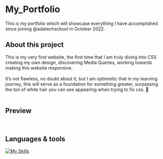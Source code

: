 # My_Portfolio

This is my portfolio which will showcase everything I have accomplished since joining @adatechschool in October 2022.
<br />

## About this project
This is my very first website, the first time that I am truly diving into CSS creating my own design, discovering Media Queries, working towards making this website responsive.
<br /><br />
It’s not flawless, no doubt about it, but I am optimistic that in my learning journey, this will serve as a foundation for something greater, surpassing the ton of white hair you can see appearing when trying to fix css. 🚀
<br /><br />


## Preview


<br />

## Languages & tools

[![My Skills](https://skillicons.dev/icons?i=js,html,css,vscode,ai,github,git)](https://skillicons.dev)





